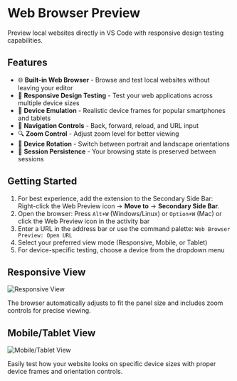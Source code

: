# Web Browser Preview

Preview local websites directly in VS Code with responsive design testing capabilities.

## Features

- 🌐 **Built-in Web Browser** - Browse and test local websites without leaving your editor
- 📱 **Responsive Design Testing** - Test your web applications across multiple device sizes
- 📱 **Device Emulation** - Realistic device frames for popular smartphones and tablets
- 🔄 **Navigation Controls** - Back, forward, reload, and URL input
- 🔍 **Zoom Control** - Adjust zoom level for better viewing
- 🔄 **Device Rotation** - Switch between portrait and landscape orientations
- 💾 **Session Persistence** - Your browsing state is preserved between sessions

## Getting Started

1. For best experience, add the extension to the Secondary Side Bar: Right-click the Web Preview icon → **Move to** → **Secondary Side Bar**.
2. Open the browser: Press `Alt+W` (Windows/Linux) or `Option+W` (Mac) or click the Web Preview icon in the activity bar
3. Enter a URL in the address bar or use the command palette: `Web Browser Preview: Open URL`
4. Select your preferred view mode (Responsive, Mobile, or Tablet)
5. For device-specific testing, choose a device from the dropdown menu

## Responsive View

![Responsive View](https://github.com/knuspermixx/Web-Browser-Preview/tree/main/media/screenshot-1.png)

The browser automatically adjusts to fit the panel size and includes zoom controls for precise viewing.

## Mobile/Tablet View

![Mobile/Tablet View](https://github.com/knuspermixx/Web-Browser-Preview/tree/main/media/screenshot-2.png)

Easily test how your website looks on specific device sizes with proper device frames and orientation controls.
